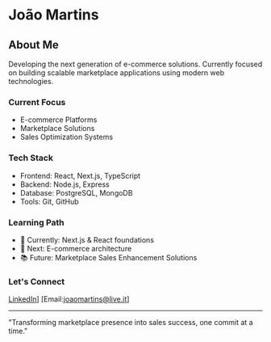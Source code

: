 # João Martins

## About Me
Developing the next generation of e-commerce solutions. Currently focused on building scalable marketplace applications using modern web technologies.

### Current Focus
- E-commerce Platforms
- Marketplace Solutions
- Sales Optimization Systems

### Tech Stack
- Frontend: React, Next.js, TypeScript
- Backend: Node.js, Express
- Database: PostgreSQL, MongoDB
- Tools: Git, GitHub

### Learning Path
- 🔄 Currently: Next.js & React foundations
- 🎯 Next: E-commerce architecture
- 📚 Future: Marketplace Sales Enhancement Solutions

### Let's Connect
[LinkedIn](https://www.linkedin.com/in/joaomartinsr/)] [Email:joaomartins@live.it] 

---
"Transforming marketplace presence into sales success, one commit at a time."
